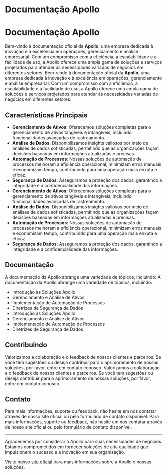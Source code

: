# Documentação Apollo
# Documentação Apollo

Bem-vindo à documentação oficial da **Apollo**, uma empresa dedicada à inovação e à excelência em operações, gerenciamento e análise empresarial. Com um compromisso com a eficiência, a escalabilidade e a facilidade de uso, a Apollo oferece uma ampla gama de soluções e serviços projetados para atender às necessidades variadas de negócios em diferentes setores.
Bem-vindo à documentação oficial da **Apollo**, uma empresa dedicada à inovação e à excelência em operações, gerenciamento e análise empresarial. Com um compromisso com a eficiência, a escalabilidade e a facilidade de uso, a Apollo oferece uma ampla gama de soluções e serviços projetados para atender às necessidades variadas de negócios em diferentes setores.

## Características Principais

- **Gerenciamento de Ativos**: Oferecemos soluções completas para o gerenciamento de ativos tangíveis e intangíveis, incluindo funcionalidades avançadas de rastreamento.
- **Análise de Dados**: Disponibilizamos insights valiosos por meio de análises de dados sofisticadas, permitindo que as organizações façam decisões baseadas em informações atualizadas e precisas.
- **Automação de Processos**: Nossas soluções de automação de processos melhoram a eficiência operacional, minimizam erros manuais e economizam tempo, contribuindo para uma operação mais enxuta e eficaz.
- **Segurança de Dados**: Asseguramos a proteção dos dados, garantindo a integridade e a confidencialidade das informações.
- **Gerenciamento de Ativos**: Oferecemos soluções completas para o gerenciamento de ativos tangíveis e intangíveis, incluindo funcionalidades avançadas de rastreamento.
- **Análise de Dados**: Disponibilizamos insights valiosos por meio de análises de dados sofisticadas, permitindo que as organizações façam decisões baseadas em informações atualizadas e precisas.
- **Automação de Processos**: Nossas soluções de automação de processos melhoram a eficiência operacional, minimizam erros manuais e economizam tempo, contribuindo para uma operação mais enxuta e eficaz.
- **Segurança de Dados**: Asseguramos a proteção dos dados, garantindo a integridade e a confidencialidade das informações.

## Documentação

A documentação da Apollo abrange uma variedade de tópicos, incluindo:
A documentação da Apollo abrange uma variedade de tópicos, incluindo:

- Introdução às Soluções Apollo
- Gerenciamento e Análise de Ativos
- Implementação de Automação de Processos
- Diretrizes de Segurança de Dados
- Introdução às Soluções Apollo
- Gerenciamento e Análise de Ativos
- Implementação de Automação de Processos
- Diretrizes de Segurança de Dados

## Contribuindo

Valorizamos a colaboração e o feedback de nossos clientes e parceiros. Se você tem sugestões ou deseja contribuir para o aprimoramento de nossas soluções, por favor, entre em contato conosco.
Valorizamos a colaboração e o feedback de nossos clientes e parceiros. Se você tem sugestões ou deseja contribuir para o aprimoramento de nossas soluções, por favor, entre em contato conosco.

## Contato

Para mais informações, suporte ou feedback, não hesite em nos contatar através de nosso site oficial ou pelo formulário de contato disponível.
Para mais informações, suporte ou feedback, não hesite em nos contatar através de nosso site oficial ou pelo formulário de contato disponível.

---

Agradecemos por considerar a Apollo para suas necessidades de negócios. Estamos comprometidos em fornecer soluções de alta qualidade que impulsionem o sucesso e a inovação em sua organização.

Visite nosso [site oficial](https://apollogestao.com.br) para mais informações sobre a Apollo e nossas soluções.
